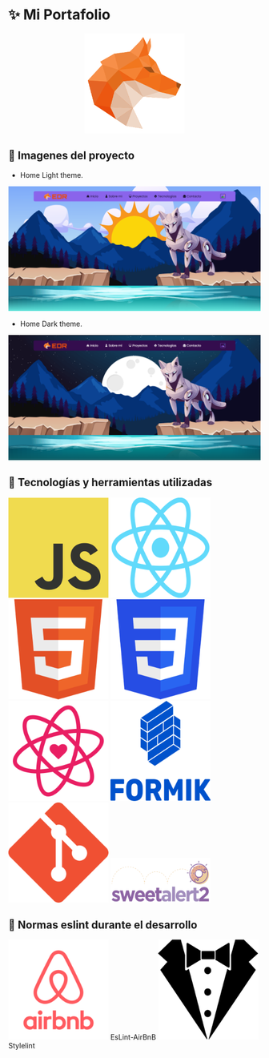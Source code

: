 # ✨ Mi Portafolio

<p align="center">
  <img height="200" width="200" src="./src/img/logo-edr.svg" />
</p>

## 🔶 Imagenes del proyecto

- Home Light theme.

<img src="./img-readme/portfolio-light.png">

- Home Dark theme.

<img src="./img-readme/portfolio-dark.png">

## 🔶 Tecnologías y herramientas utilizadas

<!-- <div display="flex" flex-wrap="wrap"> -->
  <img margin="10px" height="200" width="200" src="./img-readme/JavaScript.png" title="JavaScript">
  <img margin="10px" height="200" width="200" src="./img-readme/react.png" title="React">
  <img margin="10px" height="200" width="200" src="./img-readme/html.png" title="HTML">
  <img margin="10px" height="200" width="200" src="./img-readme/css.png" title="CSS">
  <img margin="10px" height="200" width="200" src="./img-readme/react-icons.png" title="React-icons">
  <img margin="10px" height="200" width="200" src="./img-readme/formik.png" title="Formik">
  <img margin="10px" height="200" width="200" src="./img-readme/git.png" title="Git">
  <img margin="10px" height="90" width="200" src="./img-readme/sweetAlert2.png" title="SweetAlert2">
<!-- </div> -->

## 🔶 Normas eslint durante el desarrollo

<label margin="50">
  <img height="200" width="200" src="./img-readme/eslint-airbnb.png">
  <span align="center">EsLint-AirBnB</span>
</label>

<label margin="50">
  <img height="200" width="200" src="./img-readme/stylelint.png">
  <span align="center">Stylelint</span>
</label>